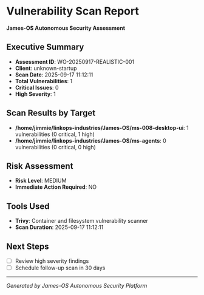 # Vulnerability Scan Report
**James-OS Autonomous Security Assessment**

## Executive Summary
- **Assessment ID**: WO-20250917-REALISTIC-001
- **Client**: unknown-startup
- **Scan Date**: 2025-09-17 11:12:11
- **Total Vulnerabilities**: 1
- **Critical Issues**: 0
- **High Severity**: 1

## Scan Results by Target
- **/home/jimmie/linkops-industries/James-OS/ms-008-desktop-ui**: 1 vulnerabilities (0 critical, 1 high)
- **/home/jimmie/linkops-industries/James-OS/ms-agents**: 0 vulnerabilities (0 critical, 0 high)

## Risk Assessment
- **Risk Level**: MEDIUM
- **Immediate Action Required**: NO

## Tools Used
- **Trivy**: Container and filesystem vulnerability scanner
- **Scan Duration**: 2025-09-17 11:12:11

## Next Steps

- [ ] Review high severity findings
- [ ] Schedule follow-up scan in 30 days

---
*Generated by James-OS Autonomous Security Platform*
